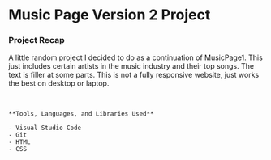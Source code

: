 # Music Page Version 2 Project

### Project Recap

A little random project I decided to do as a continuation of MusicPage1. This just includes certain artists in the music industry and their top songs.
The text is filler at some parts. This is not a fully responsive website, just works the best on desktop or laptop.

<br>

```
**Tools, Languages, and Libraries Used**

- Visual Studio Code
- Git
- HTML
- CSS
```
